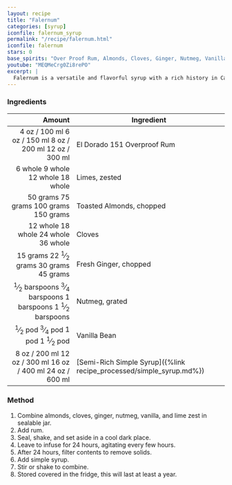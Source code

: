 ```yaml
---
layout: recipe
title: "Falernum"
categories: [syrup]
iconfile: falernum_syrup
permalink: "/recipe/falernum.html"
iconfile: falernum
stars: 0
base_spirits: "Over Proof Rum, Almonds, Cloves, Ginger, Nutmeg, Vanilla Bean"
youtube: "MEQMeCrg0Zi8rePO"
excerpt: |
  Falernum is a versatile and flavorful syrup with a rich history in Caribbean and tiki cocktails. It typically contains a blend of lime, ginger, almond, and cloves, creating a complex and balanced flavor profile.
---
```


### Ingredients

|       Amount | Ingredient                                                |
| -----------: | --------------------------------------------------------- |
|         <span class="onex active">4 oz  / 100 ml</span> <span class="onehalfx">6 oz  / 150 ml</span> <span class="twox">8 oz  / 200 ml</span> <span class="threex">12 oz  / 300 ml</span>| El Dorado 151 Overproof Rum                               |
|      <span class="onex active">6 whole </span> <span class="onehalfx">9 whole </span> <span class="twox">12 whole </span> <span class="threex">18 whole </span>| Limes, zested                                             |
|     <span class="onex active">50 grams </span> <span class="onehalfx">75 grams </span> <span class="twox">100 grams </span> <span class="threex">150 grams </span>| Toasted Almonds, chopped                                  |
|     <span class="onex active">12 whole </span> <span class="onehalfx">18 whole </span> <span class="twox">24 whole </span> <span class="threex">36 whole </span>| Cloves                                                    |
|     <span class="onex active">15 grams </span> <span class="onehalfx">22 <sup>1</sup>&frasl;<sub>2</sub> grams </span> <span class="twox">30 grams </span> <span class="threex">45 grams </span>| Fresh Ginger, chopped                                     |
| <span class="onex active"> <sup>1</sup>&frasl;<sub>2</sub> barspoons</span> <span class="onehalfx"> <sup>3</sup>&frasl;<sub>4</sub> barspoons</span> <span class="twox">1 barspoons</span> <span class="threex">1 <sup>1</sup>&frasl;<sub>2</sub> barspoons</span>| Nutmeg, grated                                            |
|      <span class="onex active"> <sup>1</sup>&frasl;<sub>2</sub> pod </span> <span class="onehalfx"> <sup>3</sup>&frasl;<sub>4</sub> pod </span> <span class="twox">1 pod </span> <span class="threex">1 <sup>1</sup>&frasl;<sub>2</sub> pod </span>| Vanilla Bean                                              |
|         <span class="onex active">8 oz  / 200 ml</span> <span class="onehalfx">12 oz  / 300 ml</span> <span class="twox">16 oz  / 400 ml</span> <span class="threex">24 oz  / 600 ml</span>| [Semi-Rich Simple Syrup]({%link recipe_processed/simple_syrup.md%}) |

### Method

1. Combine almonds, cloves, ginger, nutmeg, vanilla, and lime zest in sealable jar.
2. Add rum.
3. Seal, shake, and set aside in a cool dark place.
4. Leave to infuse for 24 hours, agitating every few hours.
5. After 24 hours, filter contents to remove solids.
6. Add simple syrup.
7. Stir or shake to combine.
8. Stored covered in the fridge, this will last at least a year.

    
<script type="application/ld+json">
{
  "@context": "https://schema.org",
  "@type": "Recipe",
  "author": "{{ page.author }}",
  "description": "{{ page.excerpt }}",
  "image": "{% for ingredient in site.data[page.iconfile].images.ingredient limit: 1 %}{{ ingredient.url }}{% endfor %}",
  "recipeIngredient": [
  ],
  "name": "{{ page.title }}",
  "recipeInstructions": "",
  "recipeYield": "1 cocktail",
}
</script>

    